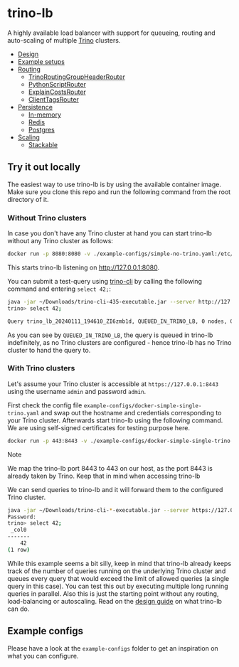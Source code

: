 # trino-lb

A highly available load balancer with support for queueing, routing and auto-scaling of multiple [Trino](https://trino.io) clusters.

* [Design](./docs/design.md)
* [Example setups](./docs/example-setups.md)
* [Routing](./docs/routing/index.md)
  * [TrinoRoutingGroupHeaderRouter](./docs/routing/TrinoRoutingGroupHeaderRouter.md)
  * [PythonScriptRouter](./docs/routing/PythonScriptRouter.md)
  * [ExplainCostsRouter](./docs/routing/ExplainCostsRouter.md)
  * [ClientTagsRouter](./docs/routing/ClientTagsRouter.md)
* [Persistence](./docs/persistence/index.md)
  * [In-memory](./docs/persistence/in-memory.md)
  * [Redis](./docs/persistence/redis.md)
  * [Postgres](./docs/persistence/postgres.md)
* [Scaling](./docs/scaling/index.md)
  * [Stackable](./docs/scaling/stackable.md)

## Try it out locally
The easiest way to use trino-lb is by using the available container image.
Make sure you clone this repo and run the following command from the root directory of it.

### Without Trino clusters
In case you don't have any Trino cluster at hand you can start trino-lb without any Trino cluster as follows:

```bash
docker run -p 8080:8080 -v ./example-configs/simple-no-trino.yaml:/etc/trino-lb-config.yaml --rm oci.stackable.tech/stackable/trino-lb:0.4.0
```

This starts trino-lb listening on http://127.0.0.1:8080.

You can submit a test-query using [trino-cli](https://trino.io/docs/current/client/cli.html) by calling the following command and entering `select 42;`:

```bash
java -jar ~/Downloads/trino-cli-435-executable.jar --server http://127.0.0.1:8080
trino> select 42;

Query trino_lb_20240111_194610_ZI6zmb1d, QUEUED_IN_TRINO_LB, 0 nodes, 0 splits
```

As you can see by `QUEUED_IN_TRINO_LB`, the query is queued in trino-lb indefinitely, as no Trino clusters are configured - hence trino-lb has no Trino cluster to hand the query to.

### With Trino clusters

Let's assume your Trino cluster is accessible at `https://127.0.0.1:8443` using the username `admin` and password `admin`.

First check the config file `example-configs/docker-simple-single-trino.yaml` and swap out the hostname and credentials corresponding to your Trino cluster.
Afterwards start trino-lb using the following command.
We are using self-signed certificates for testing purpose here.

```bash
docker run -p 443:8443 -v ./example-configs/docker-simple-single-trino.yaml:/etc/trino-lb-config.yaml -v ./example-configs/self-signed-certs/:/self-signed-certs/ --rm oci.stackable.tech/stackable/trino-lb:0.4.0
```

> [!NOTE]
> We map the trino-lb port 8443 to 443 on our host, as the port 8443 is already taken by Trino. Keep that in mind when accessing trino-lb

We can send queries to trino-lb and it will forward them to the configured Trino cluster.

```bash
java -jar ~/Downloads/trino-cli-*-executable.jar --server https://127.0.0.1:443 --insecure --user admin --password
Password:
trino> select 42;
 _col0
-------
    42
(1 row)
```

While this example seems a bit silly, keep in mind that trino-lb already keeps track of the number of queries running on the underlying Trino cluster and queues every query that would exceed the limit of allowed queries (a single query in this case).
You can test this out by executing multiple long running queries in parallel.
Also this is just the starting point without any routing, load-balancing or autoscaling. Read on the [design guide](./docs/design.md) on what trino-lb can do.

## Example configs
Please have a look at the `example-configs` folder to get an inspiration on what you can configure.
